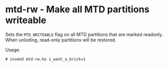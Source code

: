 mtd-rw - Make all MTD partitions writeable
==========================================

Sets the `MTD_WRITEABLE` flag on all MTD partitions that are
marked readonly. When unloding, read-only partitions will be
restored.

Usage:
````
# insmod mtd-rw.ko i_want_a_brick=1
````

